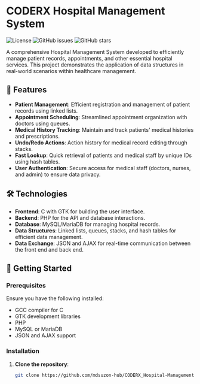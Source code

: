 # CODERX Hospital Management System

![License](https://img.shields.io/badge/license-GNU%20General%20Public%20License%20v3.0-blue.svg) ![GitHub issues](https://img.shields.io/github/issues/mdsuzon-hub/CODERX_Hospital-Management-System.svg) ![GitHub stars](https://img.shields.io/github/stars/mdsuzon-hub/CODERX_Hospital-Management-System.svg)

A comprehensive Hospital Management System developed to efficiently manage patient records, appointments, and other essential hospital services. This project demonstrates the application of data structures in real-world scenarios within healthcare management.

## 📌 Features

- **Patient Management**: Efficient registration and management of patient records using linked lists.
- **Appointment Scheduling**: Streamlined appointment organization with doctors using queues.
- **Medical History Tracking**: Maintain and track patients' medical histories and prescriptions.
- **Undo/Redo Actions**: Action history for medical record editing through stacks.
- **Fast Lookup**: Quick retrieval of patients and medical staff by unique IDs using hash tables.
- **User Authentication**: Secure access for medical staff (doctors, nurses, and admin) to ensure data privacy.

## 🛠 Technologies

- **Frontend**: C with GTK for building the user interface.
- **Backend**: PHP for the API and database interactions.
- **Database**: MySQL/MariaDB for managing hospital records.
- **Data Structures**: Linked lists, queues, stacks, and hash tables for efficient data management.
- **Data Exchange**: JSON and AJAX for real-time communication between the front end and back end.

## 🚀 Getting Started

### Prerequisites

Ensure you have the following installed:

- GCC compiler for C
- GTK development libraries
- PHP
- MySQL or MariaDB
- JSON and AJAX support

### Installation

1. **Clone the repository**:
   ```bash
   git clone https://github.com/mdsuzon-hub/CODERX_Hospital-Management-System.git
